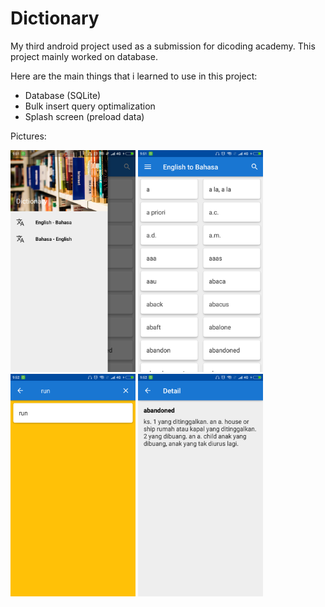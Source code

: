 # Dictionary
My third android project used as a submission for dicoding academy. This project mainly worked on database.

Here are the main things that i learned to use in this project:
- Database (SQLite)
- Bulk insert query optimalization
- Splash screen (preload data)

Pictures:

<img src="https://github.com/Selmeny/Dictionary/blob/master/app/src/main/res/drawable/images-1.png" width="200"> <img src="https://github.com/Selmeny/Dictionary/blob/master/app/src/main/res/drawable/images-2.png" width="200"> <img src="https://github.com/Selmeny/Dictionary/blob/master/app/src/main/res/drawable/images-4.png" width="200"> <img src="https://github.com/Selmeny/Dictionary/blob/master/app/src/main/res/drawable/images-3.png" width="200">
